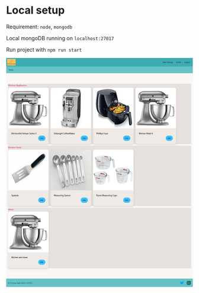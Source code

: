 # Local setup
Requirement: `node`, `mongodb`

Local mongoDB running on `localhost:27017`

Run project with `npm run start`

![website_screencap](project_screencap.png)